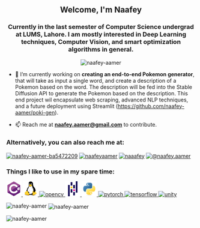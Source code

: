<h2 align="center">Welcome, I'm Naafey</h2>
<h3 align="center">Currently in the last semester of Computer Science undergrad at LUMS, Lahore. I am mostly interested in Deep Learning techniques, Computer Vision, and smart optimization algorithms in general.</h3>


<p align="center"> <img src="https://komarev.com/ghpvc/?username=naafey-aamer&label=Profile%20views&color=0e75b6&style=flat" alt="naafey-aamer" /> </p>


- 🔭 I’m currently working on **creating an end-to-end Pokemon generator**, that will take as input a single word, and create a description of a Pokemon based on the word. The description will be fed into the Stable Diffusion API to generate the Pokemon based on the description. This end project wil encapsulate web scraping, advanced NLP techniques, and a future deployment using Streamlit (https://github.com/naafey-aamer/poki-gen).

- 📫 Reach me at **naafey.aamer@gmail.com** to contribute.


<h3 align="left"> Alternatively, you can also reach me at: </h3>
<p align="left">
<a href="https://linkedin.com/in/naafey-aamer-ba5472209" target="blank"><img align="center" src="https://raw.githubusercontent.com/rahuldkjain/github-profile-readme-generator/master/src/images/icons/Social/linked-in-alt.svg" alt="naafey-aamer-ba5472209" height="30" width="40" /></a>
<a href="https://kaggle.com/naafeyaamer" target="blank"><img align="center" src="https://raw.githubusercontent.com/rahuldkjain/github-profile-readme-generator/master/src/images/icons/Social/kaggle.svg" alt="naafeyaamer" height="30" width="40" /></a>
<a href="https://instagram.com/naaafey" target="blank"><img align="center" src="https://raw.githubusercontent.com/rahuldkjain/github-profile-readme-generator/master/src/images/icons/Social/instagram.svg" alt="naaafey" height="30" width="40" /></a>
<a href="https://medium.com/@naafey.aamer" target="blank"><img align="center" src="https://raw.githubusercontent.com/rahuldkjain/github-profile-readme-generator/master/src/images/icons/Social/medium.svg" alt="@naafey.aamer" height="30" width="40" /></a>
</p>

<h3 align="left"> Things I like to use in my spare time: </h3>
<p align="left"> <a href="https://www.w3schools.com/cs/" target="_blank" rel="noreferrer"> <img src="https://raw.githubusercontent.com/devicons/devicon/master/icons/csharp/csharp-original.svg" alt="csharp" width="40" height="40"/> </a> <a href="https://www.linux.org/" target="_blank" rel="noreferrer"> <img src="https://raw.githubusercontent.com/devicons/devicon/master/icons/linux/linux-original.svg" alt="linux" width="40" height="40"/> </a> <a href="https://opencv.org/" target="_blank" rel="noreferrer"> <img src="https://www.vectorlogo.zone/logos/opencv/opencv-icon.svg" alt="opencv" width="40" height="40"/> </a> <a href="https://pandas.pydata.org/" target="_blank" rel="noreferrer"> <img src="https://raw.githubusercontent.com/devicons/devicon/2ae2a900d2f041da66e950e4d48052658d850630/icons/pandas/pandas-original.svg" alt="pandas" width="40" height="40"/> </a> <a href="https://www.python.org" target="_blank" rel="noreferrer"> <img src="https://raw.githubusercontent.com/devicons/devicon/master/icons/python/python-original.svg" alt="python" width="40" height="40"/> </a> <a href="https://pytorch.org/" target="_blank" rel="noreferrer"> <img src="https://www.vectorlogo.zone/logos/pytorch/pytorch-icon.svg" alt="pytorch" width="40" height="40"/> </a> <a href="https://www.tensorflow.org" target="_blank" rel="noreferrer"> <img src="https://www.vectorlogo.zone/logos/tensorflow/tensorflow-icon.svg" alt="tensorflow" width="40" height="40"/> </a> <a href="https://unity.com/" target="_blank" rel="noreferrer"> <img src="https://www.vectorlogo.zone/logos/unity3d/unity3d-icon.svg" alt="unity" width="40" height="40"/> </a> </p>

<p><img align="left" src="https://github-readme-stats.vercel.app/api/top-langs?username=naafey-aamer&show_icons=true&locale=en&layout=compact" alt="naafey-aamer" /></p>

<p>&nbsp;<img align="center" src="https://github-readme-stats.vercel.app/api?username=naafey-aamer&show_icons=true&locale=en" alt="naafey-aamer" /></p>

<p><img align="center" src="https://github-readme-streak-stats.herokuapp.com/?user=naafey-aamer&" alt="naafey-aamer" /></p>

